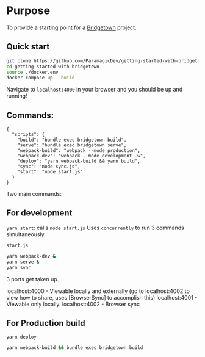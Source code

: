 # Purpose

To provide a starting point for a [Bridgetown](https://bridgetownrb.com)
project.

## Quick start

```bash
git clone https://github.com/ParamagicDev/getting-started-with-bridgetown.git
cd getting-started-with-bridgetown
source ./docker.env
docker-compose up --build
```

Navigate to `localhost:4000` in your browser and you should be up and
running!

## Commands:

```
{
  "scripts": {
    "build": "bundle exec bridgetown build",
    "serve": "bundle exec bridgetown serve",
    "webpack-build": "webpack --mode production",
    "webpack-dev": "webpack --mode development -w",
    "deploy": "yarn webpack-build && yarn build",
    "sync": "node sync.js",
    "start": "node start.js"
  }
}
```

Two main commands:

## For development

`yarn start`: calls `node start.js`
Uses `concurrently` to run 3 commands simultaneously.

`start.js`

```bash
yarn webpack-dev &
yarn serve &
yarn sync
```

3 ports get taken up.

localhost:4000 - Viewable locally and externally (go to localhost:4002 to view how
to share, uses [BrowserSync] to accomplish this)
localhost:4001 - Viewable only locally.
localhost:4002 - Browser sync

## For Production build

`yarn deploy`

```bash
yarn webpack-build && bundle exec bridgetown build
```

